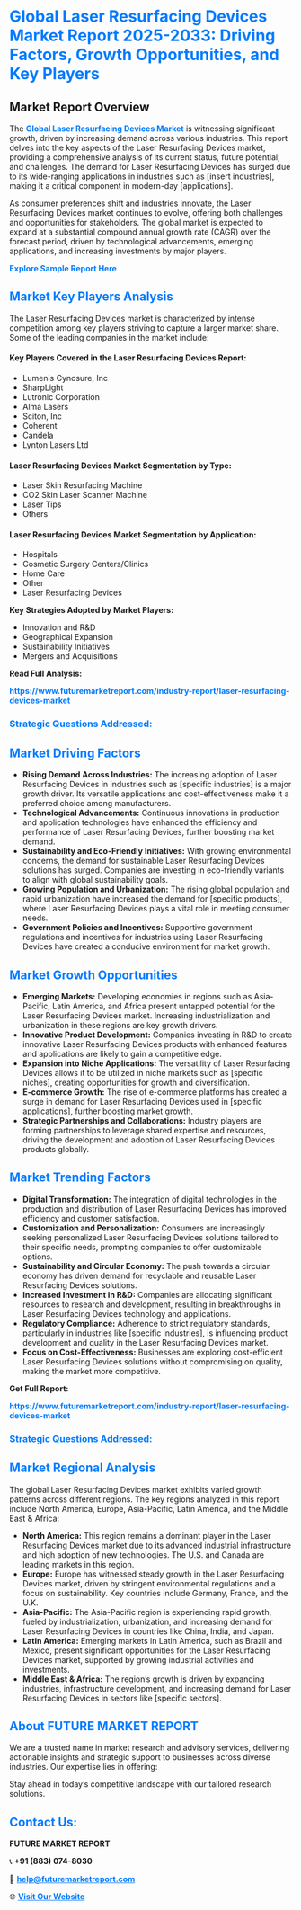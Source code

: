 <h1 style="color: #007BFF;">Global Laser Resurfacing Devices Market Report 2025-2033: Driving Factors, Growth Opportunities, and Key Players</h1>

<section id="overview">
<h2>Market Report Overview</h2>
<p>The <a href="https://www.futuremarketreport.com/industry-report/laser-resurfacing-devices-market" style="color: #007BFF; text-decoration: none;"><strong>Global Laser Resurfacing Devices Market</strong></a> is witnessing significant growth, driven by increasing demand across various industries. This report delves into the key aspects of the Laser Resurfacing Devices market, providing a comprehensive analysis of its current status, future potential, and challenges. The demand for Laser Resurfacing Devices has surged due to its wide-ranging applications in industries such as [insert industries], making it a critical component in modern-day [applications].</p>
<p>As consumer preferences shift and industries innovate, the Laser Resurfacing Devices market continues to evolve, offering both challenges and opportunities for stakeholders. The global market is expected to expand at a substantial compound annual growth rate (CAGR) over the forecast period, driven by technological advancements, emerging applications, and increasing investments by major players.</p>
</section>

<section id="overview">
<p><a href="https://www.futuremarketreport.com/request-sample/reportId=125111" style="color: #007BFF; text-decoration: none;"><strong>Explore Sample Report Here</strong></a></p>
</section>

<section id="key-players">
<h2 style="color: #007BFF;">Market Key Players Analysis</h2>
<p>The Laser Resurfacing Devices market is characterized by intense competition among key players striving to capture a larger market share. Some of the leading companies in the market include:</p>
<h4>Key Players Covered in the Laser Resurfacing Devices Report:</h4>
<ul><li>Lumenis Cynosure, Inc</li><li>SharpLight</li><li>Lutronic Corporation</li><li>Alma Lasers</li><li>Sciton, Inc</li><li>Coherent</li><li>Candela</li><li>Lynton Lasers Ltd</li></ul>
<h4>Laser Resurfacing Devices Market Segmentation by Type:</h4>
<ul><li>Laser Skin Resurfacing Machine</li><li>CO2 Skin Laser Scanner Machine</li><li>Laser Tips</li><li>Others</li></ul>

<h4>Laser Resurfacing Devices Market Segmentation by Application:</h4>
<ul><li>Hospitals</li><li>Cosmetic Surgery Centers/Clinics</li><li>Home Care</li><li>Other</li><li>Laser Resurfacing Devices</li></ul>
<p><strong>Key Strategies Adopted by Market Players:</strong></p>
<ul>
<li>Innovation and R&D</li>
<li>Geographical Expansion</li>
<li>Sustainability Initiatives</li>
<li>Mergers and Acquisitions</li>
</ul>
</section>

<section>
<p><strong>Read Full Analysis: </strong></p><a href="https://www.futuremarketreport.com/industry-report/laser-resurfacing-devices-market" style="color: #007BFF; text-decoration: none;"><strong>https://www.futuremarketreport.com/industry-report/laser-resurfacing-devices-market</strong></a>
<h3 style="color: #007BFF;">Strategic Questions Addressed:</h3>
</section>

<section id="driving-factors">
<h2 style="color: #007BFF;">Market Driving Factors</h2>
<ul>
<li><strong>Rising Demand Across Industries:</strong> The increasing adoption of Laser Resurfacing Devices in industries such as [specific industries] is a major growth driver. Its versatile applications and cost-effectiveness make it a preferred choice among manufacturers.</li>
<li><strong>Technological Advancements:</strong> Continuous innovations in production and application technologies have enhanced the efficiency and performance of Laser Resurfacing Devices, further boosting market demand.</li>
<li><strong>Sustainability and Eco-Friendly Initiatives:</strong> With growing environmental concerns, the demand for sustainable Laser Resurfacing Devices solutions has surged. Companies are investing in eco-friendly variants to align with global sustainability goals.</li>
<li><strong>Growing Population and Urbanization:</strong> The rising global population and rapid urbanization have increased the demand for [specific products], where Laser Resurfacing Devices plays a vital role in meeting consumer needs.</li>
<li><strong>Government Policies and Incentives:</strong> Supportive government regulations and incentives for industries using Laser Resurfacing Devices have created a conducive environment for market growth.</li>
</ul>
</section>

<section id="growth-opportunities">
<h2 style="color: #007BFF;">Market Growth Opportunities</h2>
<ul>
<li><strong>Emerging Markets:</strong> Developing economies in regions such as Asia-Pacific, Latin America, and Africa present untapped potential for the Laser Resurfacing Devices market. Increasing industrialization and urbanization in these regions are key growth drivers.</li>
<li><strong>Innovative Product Development:</strong> Companies investing in R&D to create innovative Laser Resurfacing Devices products with enhanced features and applications are likely to gain a competitive edge.</li>
<li><strong>Expansion into Niche Applications:</strong> The versatility of Laser Resurfacing Devices allows it to be utilized in niche markets such as [specific niches], creating opportunities for growth and diversification.</li>
<li><strong>E-commerce Growth:</strong> The rise of e-commerce platforms has created a surge in demand for Laser Resurfacing Devices used in [specific applications], further boosting market growth.</li>
<li><strong>Strategic Partnerships and Collaborations:</strong> Industry players are forming partnerships to leverage shared expertise and resources, driving the development and adoption of Laser Resurfacing Devices products globally.</li>
</ul>
</section>

<section id="trending-factors">
<h2 style="color: #007BFF;">Market Trending Factors</h2>
<ul>
<li><strong>Digital Transformation:</strong> The integration of digital technologies in the production and distribution of Laser Resurfacing Devices has improved efficiency and customer satisfaction.</li>
<li><strong>Customization and Personalization:</strong> Consumers are increasingly seeking personalized Laser Resurfacing Devices solutions tailored to their specific needs, prompting companies to offer customizable options.</li>
<li><strong>Sustainability and Circular Economy:</strong> The push towards a circular economy has driven demand for recyclable and reusable Laser Resurfacing Devices solutions.</li>
<li><strong>Increased Investment in R&D:</strong> Companies are allocating significant resources to research and development, resulting in breakthroughs in Laser Resurfacing Devices technology and applications.</li>
<li><strong>Regulatory Compliance:</strong> Adherence to strict regulatory standards, particularly in industries like [specific industries], is influencing product development and quality in the Laser Resurfacing Devices market.</li>
<li><strong>Focus on Cost-Effectiveness:</strong> Businesses are exploring cost-efficient Laser Resurfacing Devices solutions without compromising on quality, making the market more competitive.</li>
</ul>
</section>

<section>
<p><strong>Get Full Report: </strong></p><a href="https://www.futuremarketreport.com/industry-report/laser-resurfacing-devices-market" style="color: #007BFF; text-decoration: none;"><strong>https://www.futuremarketreport.com/industry-report/laser-resurfacing-devices-market</strong></a>
<h3 style="color: #007BFF;">Strategic Questions Addressed:</h3>
</section>


<section id="regional-analysis">
<h2 style="color: #007BFF;">Market Regional Analysis</h2>
<p>The global Laser Resurfacing Devices market exhibits varied growth patterns across different regions. The key regions analyzed in this report include North America, Europe, Asia-Pacific, Latin America, and the Middle East & Africa:</p>
<ul>
<li><strong>North America:</strong> This region remains a dominant player in the Laser Resurfacing Devices market due to its advanced industrial infrastructure and high adoption of new technologies. The U.S. and Canada are leading markets in this region.</li>
<li><strong>Europe:</strong> Europe has witnessed steady growth in the Laser Resurfacing Devices market, driven by stringent environmental regulations and a focus on sustainability. Key countries include Germany, France, and the U.K.</li>
<li><strong>Asia-Pacific:</strong> The Asia-Pacific region is experiencing rapid growth, fueled by industrialization, urbanization, and increasing demand for Laser Resurfacing Devices in countries like China, India, and Japan.</li>
<li><strong>Latin America:</strong> Emerging markets in Latin America, such as Brazil and Mexico, present significant opportunities for the Laser Resurfacing Devices market, supported by growing industrial activities and investments.</li>
<li><strong>Middle East & Africa:</strong> The region’s growth is driven by expanding industries, infrastructure development, and increasing demand for Laser Resurfacing Devices in sectors like [specific sectors].</li>
</ul>
</section>

<footer>
<h2 style="color: #007BFF;">About FUTURE MARKET REPORT</h2>
<p>We are a trusted name in market research and advisory services, delivering actionable insights and strategic support to businesses across diverse industries. Our expertise lies in offering:</p>

<p>Stay ahead in today’s competitive landscape with our tailored research solutions.</p>

<h2 style="color: #007BFF;">Contact Us:</h2>
<p><strong>FUTURE MARKET REPORT</strong></p>
<p>📞 <strong>+91 (883) 074-8030</strong></p>
<p>📧 <strong><a href="mailto:help@futuremarketreport.com" style="color: #007BFF;">help@futuremarketreport.com</a></strong></p>
<p>🌐 <strong><a href="https://www.futuremarketreport.com/" style="color: #007BFF;">Visit Our Website</a></strong></p>
</footer>